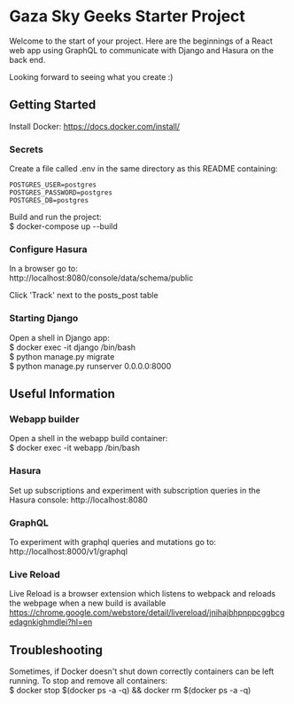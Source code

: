 # Gaza Sky Geeks Starter Project

Welcome to the start of your project. Here are the beginnings of a React web app using GraphQL to communicate with Django and Hasura on the back end.  
  
Looking forward to seeing what you create :)
## Getting Started

Install Docker:
https://docs.docker.com/install/

### Secrets
Create a file called .env in the same directory as this README containing:
```
POSTGRES_USER=postgres
POSTGRES_PASSWORD=postgres
POSTGRES_DB=postgres
```

Build and run the project:  
$ docker-compose up --build

### Configure Hasura
In a browser go to:  
http://localhost:8080/console/data/schema/public  

Click 'Track' next to the posts_post table

### Starting Django
Open a shell in Django app:  
$ docker exec -it django /bin/bash  
$ python manage.py migrate  
$ python manage.py runserver 0.0.0.0:8000  

## Useful Information

### Webapp builder
Open a shell in the webapp build container:  
$ docker exec -it webapp /bin/bash  

### Hasura
Set up subscriptions and experiment with subscription queries in the Hasura console:
http://localhost:8080

### GraphQL
To experiment with graphql queries and mutations go to:  
http://localhost:8000/v1/graphql

### Live Reload
Live Reload is a browser extension which listens to webpack and reloads the webpage when a new build is available
https://chrome.google.com/webstore/detail/livereload/jnihajbhpnppcggbcgedagnkighmdlei?hl=en

## Troubleshooting

Sometimes, if Docker doesn't shut down correctly containers can be left running. To stop and remove all containers:  
$ docker stop $(docker ps -a -q) && docker rm $(docker ps -a -q)
